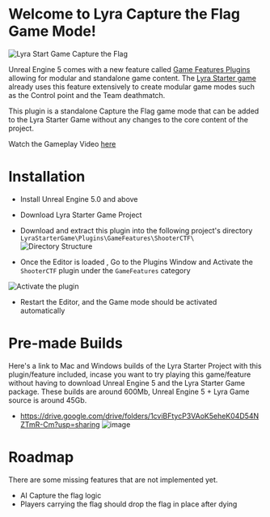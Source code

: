 # Welcome to Lyra Capture the Flag Game Mode!

![Lyra Start Game Capture the Flag](https://i.imgur.com/5UdE4Ah.png)

Unreal Engine 5 comes with a new feature called [Game Features Plugins](https://docs.unrealengine.com/5.0/en-US/game-features-and-modular-gameplay/) allowing for modular and standalone game content. The [Lyra Starter game](https://www.unrealengine.com/marketplace/en-US/product/lyra) already uses this feature extensively to create modular game modes such as the Control point and the Team deathmatch.

This plugin is a standalone Capture the Flag game mode that can be added to the Lyra Starter Game without any changes to the core content of the project.

Watch the Gameplay Video [here](https://www.youtube.com/watch?v=Dbrez3j3f40) 

# Installation

- Install Unreal Engine 5.0 and above
- Download Lyra Starter Game Project
- Download and extract this plugin into the following project's directory `LyraStarterGame\Plugins\GameFeatures\ShooterCTF\`
![Directory Structure](https://i.imgur.com/FjoWlo0.png)

- Once the Editor is loaded , Go to the Plugins Window and Activate the `ShooterCTF` plugin under the `GameFeatures` category

![Activate the plugin](https://i.imgur.com/NfcOLTk.png)

- Restart the Editor, and the Game mode should be activated automatically

# Pre-made Builds
Here's a link to Mac and Windows builds of the Lyra Starter Project with this plugin/feature included, incase you want to try playing this game/feature without having to download Unreal Engine 5 and the Lyra Starter Game package.  These builds are around 600Mb, Unreal Engine 5 + Lyra Game source is around 45Gb.
  - https://drive.google.com/drive/folders/1cviBFtycP3VAoK5eheK04D54NZTmR-Cm?usp=sharing
![image](https://user-images.githubusercontent.com/3343322/194797345-6e13f0d5-001e-4401-bc87-da8edef240cf.png)

# Roadmap

There are some missing features that are not implemented yet.
- AI Capture the flag logic
- Players carrying the flag should drop the flag in place after dying
